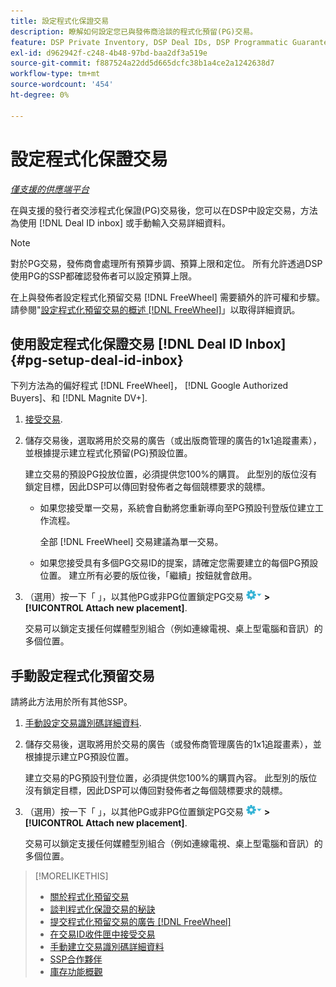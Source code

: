```yaml
---
title: 設定程式化保證交易
description: 瞭解如何設定您已與發佈商洽談的程式化預留(PG)交易。
feature: DSP Private Inventory, DSP Deal IDs, DSP Programmatic Guaranteed Deals
exl-id: d962942f-c248-4b48-97bd-baa2df3a519e
source-git-commit: f887524a22dd5d665dcfc38b1a4ce2a1242638d7
workflow-type: tm+mt
source-wordcount: '454'
ht-degree: 0%

---
```


# 設定程式化保證交易

*[僅支援的供應端平台](programmatic-guaranteed-about.md)*

在與支援的發行者交涉程式化保證(PG)交易後，您可以在DSP中設定交易，方法為使用 [!DNL Deal ID inbox] 或手動輸入交易詳細資料。

>[!NOTE]
>
> 對於PG交易，發佈商會處理所有預算步調、預算上限和定位。 所有允許透過DSP使用PG的SSP都確認發佈者可以設定預算上限。
>
> 在上與發佈者設定程式化預留交易 [!DNL FreeWheel] 需要額外的許可權和步驟。 請參閱&quot;[設定程式化預留交易的概述 [!DNL FreeWheel]](freewheel-overview.md)」以取得詳細資訊。

## 使用設定程式化保證交易 [!DNL Deal ID Inbox] {#pg-setup-deal-id-inbox}

下列方法為的偏好程式 [!DNL FreeWheel]， [!DNL Google Authorized Buyers]、和 [!DNL Magnite DV+].

1. [接受交易](deal-id-inbox-accept.md).

1. 儲存交易後，選取將用於交易的廣告（或出版商管理的廣告的1x1追蹤畫素），並根據提示建立程式化預留(PG)預設位置。

   建立交易的預設PG投放位置，必須提供您100%的購買。 此型別的版位沒有鎖定目標，因此DSP可以傳回對發佈者之每個競標要求的競標。

   * 如果您接受單一交易，系統會自動將您重新導向至PG預設刊登版位建立工作流程。

     全部 [!DNL FreeWheel] 交易建議為單一交易。

   * 如果您接受具有多個PG交易ID的提案，請確定您需要建立的每個PG預設位置。 建立所有必要的版位後，「繼續」按鈕就會啟用。

1. （選用）按一下「 」，以其他PG或非PG位置鎖定PG交易 ![選項功能表](/help/dsp/assets/options-menu.png) **>[!UICONTROL Attach new placement]**.

   交易可以鎖定支援任何媒體型別組合（例如連線電視、桌上型電腦和音訊）的多個位置。

## 手動設定程式化預留交易

請將此方法用於所有其他SSP。

1. [手動設定交易識別碼詳細資料](deal-id-create.md).

1. 儲存交易後，選取將用於交易的廣告（或發佈商管理廣告的1x1追蹤畫素），並根據提示建立PG預設位置。

   建立交易的PG預設刊登位置，必須提供您100%的購買內容。 此型別的版位沒有鎖定目標，因此DSP可以傳回對發佈者之每個競標要求的競標。

1. （選用）按一下「 」，以其他PG或非PG位置鎖定PG交易 ![選項功能表](/help/dsp/assets/options-menu.png) **>[!UICONTROL Attach new placement]**.

   交易可以鎖定支援任何媒體型別組合（例如連線電視、桌上型電腦和音訊）的多個位置。

>[!MORELIKETHIS]
>
>* [關於程式化預留交易](programmatic-guaranteed-about.md)
>* [談判程式化保證交易的秘訣](/help/dsp/inventory/programmatic-guaranteed-tips.md)
>* [提交程式化預留交易的廣告 [!DNL FreeWheel]](freewheel-submit.md)
>* [在交易ID收件匣中接受交易](deal-id-inbox-accept.md)
>* [手動建立交易識別碼詳細資料](deal-id-create.md)
>* [SSP合作夥伴](ssp-partners.md)
>* [庫存功能概觀](inventory-overview.md)
